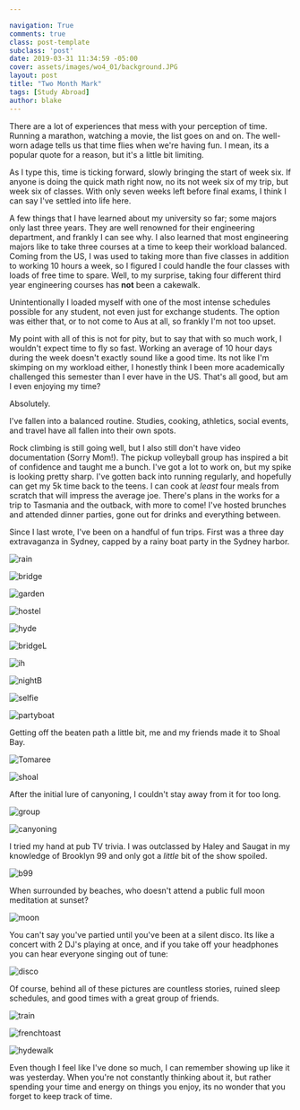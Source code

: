 ```yaml
---

navigation: True
comments: true
class: post-template
subclass: 'post'
date: 2019-03-31 11:34:59 -05:00
cover: assets/images/wo4_01/background.JPG
layout: post
title: "Two Month Mark"
tags: [Study Abroad]
author: blake
---
```


There are a lot of experiences that mess with your perception of time. Running a marathon, watching a movie, the list goes on and on. The well-worn adage tells us that time flies when we're having fun. I mean, its a popular quote for a reason, but it's a little bit limiting. 

As I type this, time is ticking forward, slowly bringing the start of week six. If anyone is doing the quick math right now, no its not week six of my trip, but week six of classes. With only seven weeks left before final exams, I think I can say I've settled into life here. 

A few things that I have learned about my university so far; some majors only last three years. They are well renowned for their engineering department, and frankly I can see why. I also learned that most engineering majors like to take three courses at a time to keep their workload balanced. Coming from the US, I was used to taking more than five classes in addition to working 10 hours a week, so I figured I could handle the four classes with loads of free time to spare. Well, to my surprise, taking four different third year engineering courses has __not__ been a cakewalk.

Unintentionally I loaded myself with one of the most intense schedules possible for any student, not even just for exchange students. The option was either that, or to not come to Aus at all, so frankly I'm not too upset.

My point with all of this is not for pity, but to say that with so much work, I wouldn't expect time to fly so fast. Working an average of 10 hour days during the week doesn't exactly sound like a good time.  Its not like I'm skimping on my workload either, I honestly think I been more academically challenged this semester than I ever have in the US. That's all good, but am I even enjoying my time?

Absolutely.

I've fallen into a balanced routine. Studies, cooking, athletics, social events, and travel have all fallen into their own spots. 

Rock climbing is still going well, but I also still don't have video documentation (Sorry Mom!). The pickup volleyball group has inspired a bit of confidence and taught me a bunch. I've got a lot to work on, but my spike is looking pretty sharp. I've gotten back into running regularly, and hopefully can get my 5k time back to the teens. I can cook at _least_ four meals from scratch that will impress the average joe. There's plans in the works for a trip to Tasmania and the outback, with more to come! I've hosted brunches and attended dinner parties, gone out for drinks and everything between.

Since I last wrote, I've been on a handful of fun trips. First was a three day extravaganza in Sydney, capped by a rainy boat party in the Sydney harbor.

![rain](assets/images/wo4_01/boatrain.jpg)

![bridge](assets/images/wo4_01/bridge_curve.jpg)

![garden](assets/images/wo4_01/bridge_day_turn.jpg)

![hostel](assets/images/wo4_01/hostel.jpg)

![hyde](assets/images/wo4_01/hydefount.jpg)

![bridgeL](assets/images/wo4_01/laurenbridge.jpg) 

![ih](assets/images/wo4_01/ihbutnotih.jpg)

![nightB](assets/images/wo4_01/bridgenight.jpg)

![selfie](assets/images/wo4_01/harborselfie.jpg)

![partyboat](assets/images/wo4_01/boatparty_medium.jpg)

Getting off the beaten path a little bit, me and my friends made it to Shoal Bay.

![Tomaree](assets/images/wo4_01/shoalbay.JPG)

![shoal](assets/images/wo4_01/shaaaooolll.jpg)

After the initial lure of canyoning, I couldn't stay away from it for too long.

![group](assets/images/wo4_01/grouplensflare.jpg)

![canyoning](assets/images/wo4_01/underwaterthumbsup.jpg)

I tried my hand at pub TV trivia. I was outclassed by Haley and Saugat in my knowledge of Brooklyn 99 and only got a _little_ bit of the show spoiled.

![b99](assets/images/wo4_01/b99.jpg)

When surrounded by beaches, who doesn't attend a public full moon meditation at sunset?

![moon](assets/images/wo4_01/moonmeditation.jpg)

You can't say you've partied until you've been at a silent disco. Its like a concert with 2 DJ's playing at once, and if you take off your headphones you can hear everyone singing out of tune:

![disco](assets/images/wo4_01/silentdisco.jpg)

Of course, behind all of these pictures are countless stories, ruined sleep schedules, and good times with a great group of friends. 

![train](assets/images/wo4_01/trainstation.jpg)

![frenchtoast](assets/images/wo4_01/frenchtoast.jpg)

![hydewalk](assets/images/wo4_01/hydewalk.jpg)

Even though I feel like I've done so much, I can remember showing up like it was yesterday. When you're not constantly thinking about it, but rather spending your time and energy on things you enjoy, its no wonder that you forget to keep track of time. 